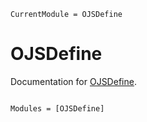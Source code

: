 ```@meta
CurrentModule = OJSDefine
```

# OJSDefine

Documentation for [OJSDefine](https://github.com/p-gw/OJSDefine.jl).

```@index
```

```@autodocs
Modules = [OJSDefine]
```
